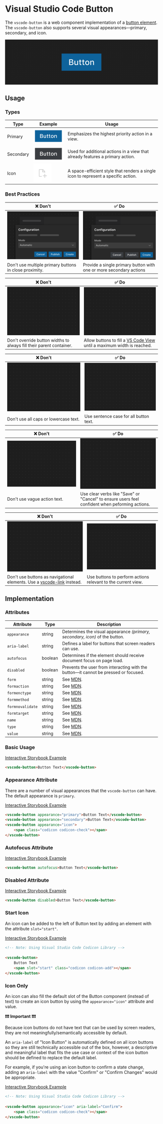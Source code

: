 # Visual Studio Code Button

The `vscode-button` is a web component implementation of a [button element](https://developer.mozilla.org/en-US/docs/Web/HTML/Element/button). The `vscode-button` also supports several visual appearances––primary, secondary, and icon.

![Button hero](/docs/assets/images/button-hero.png)

## Usage

### Types

| Type      | Example                                                                                                         | Usage                                                                              |
| --------- | --------------------------------------------------------------------------------------------------------------- | ---------------------------------------------------------------------------------- |
| Primary   | <img src="../../docs/assets/images/button-types-primary.png" alt="Primary button" style="max-width:100px"/>     | Emphasizes the highest priority action in a view.                                  |
| Secondary | <img src="../../docs/assets/images/button-types-secondary.png" alt="Secondary button" style="max-width:100px"/> | Used for additional actions in a view that already features a primary action.      |
| Icon      | <img src="../../docs/assets/images/button-types-icon.png" alt="Icon button" style="max-width:60px"/>            | A space-efficient style that renders a single icon to represent a specific action. |

### Best Practices

| ❌ Don't                                                           | ✅ Do                                                                              |
| ------------------------------------------------------------------ | ---------------------------------------------------------------------------------- |
| ![Multiple primary buttons](/docs/assets/images/button-dont-1.png) | ![One primary and multiple secondary buttons](/docs/assets/images/button-do-1.png) |
| Don't use multiple primary buttons in close proximity.             | Provide a single primary button with one or more secondary actions                 |

| ❌ Don't                                                            | ✅ Do                                                                                                                                             |
| ------------------------------------------------------------------- | ------------------------------------------------------------------------------------------------------------------------------------------------- |
| ![Image placeholder](/docs/assets/images/img-placeholder.png)       | ![Image placeholder](/docs/assets/images/img-placeholder.png)                                                                                     |
| Don't override button widths to always fill their parent container. | Allow buttons to fill a [VS Code View](https://code.visualstudio.com/api/references/extension-guidelines#views) until a maximum width is reached. |

| ❌ Don't                                                      | ✅ Do                                                         |
| ------------------------------------------------------------- | ------------------------------------------------------------- |
| ![Image placeholder](/docs/assets/images/img-placeholder.png) | ![Image placeholder](/docs/assets/images/img-placeholder.png) |
| Don't use all caps or lowercase text.                         | Use sentence case for all button text.                        |

| ❌ Don't                                                      | ✅ Do                                                                                          |
| ------------------------------------------------------------- | ---------------------------------------------------------------------------------------------- |
| ![Image placeholder](/docs/assets/images/img-placeholder.png) | ![Image placeholder](/docs/assets/images/img-placeholder.png)                                  |
| Don't use vague action text.                                  | Use clear verbs like "Save" or "Cancel" to ensure users feel confident when peforming actions. |

| ❌ Don't                                                                                    | ✅ Do                                                         |
| ------------------------------------------------------------------------------------------- | ------------------------------------------------------------- |
| ![Image placeholder](/docs/assets/images/img-placeholder.png)                               | ![Image placeholder](/docs/assets/images/img-placeholder.png) |
| Don't use buttons as navigational elements. Use a [vscode-link](../link/README.md) instead. | Use buttons to perform actions relevant to the current view.  |

## Implementation

### Attributes

| Attribute        | Type    | Description                                                                             |
| ---------------- | ------- | --------------------------------------------------------------------------------------- |
| `appearance`     | string  | Determines the visual appearance _(primary, secondary, icon)_ of the button.            |
| `aria-label`     | string  | Defines a label for buttons that screen readers can use.                                |
| `autofocus`      | boolean | Determines if the element should receive document focus on page load.                   |
| `disabled`       | boolean | Prevents the user from interacting with the button––it cannot be pressed or focused.    |
| `form`           | string  | See [MDN](https://developer.mozilla.org/en-US/docs/Web/HTML/Element/button#attributes). |
| `formaction`     | string  | See [MDN](https://developer.mozilla.org/en-US/docs/Web/HTML/Element/button#attributes). |
| `formenctype`    | string  | See [MDN](https://developer.mozilla.org/en-US/docs/Web/HTML/Element/button#attributes). |
| `formmethod`     | string  | See [MDN](https://developer.mozilla.org/en-US/docs/Web/HTML/Element/button#attributes). |
| `formnovalidate` | string  | See [MDN](https://developer.mozilla.org/en-US/docs/Web/HTML/Element/button#attributes). |
| `formtarget`     | string  | See [MDN](https://developer.mozilla.org/en-US/docs/Web/HTML/Element/button#attributes). |
| `name`           | string  | See [MDN](https://developer.mozilla.org/en-US/docs/Web/HTML/Element/button#attributes). |
| `type`           | string  | See [MDN](https://developer.mozilla.org/en-US/docs/Web/HTML/Element/button#attributes). |
| `value`          | string  | See [MDN](https://developer.mozilla.org/en-US/docs/Web/HTML/Element/button#attributes). |

### Basic Usage

[Interactive Storybook Example](https://microsoft.github.io/vscode-webview-ui-toolkit/?path=/story/library-button--default)

```html
<vscode-button>Button Text</vscode-button>
```

### Appearance Attribute

There are a number of visual appearances that the `vscode-button` can have. The default appearance is `primary`.

[Interactive Storybook Example](https://microsoft.github.io/vscode-webview-ui-toolkit/?path=/story/library-button--default)

```html
<vscode-button appearance="primary">Button Text</vscode-button>
<vscode-button appearance="secondary">Button Text</vscode-button>
<vscode-button appearance="icon">
	<span class="codicon codicon-check"></span>
</vscode-button>
```

### Autofocus Attribute

[Interactive Storybook Example](https://microsoft.github.io/vscode-webview-ui-toolkit/?path=/story/library-button--with-autofocus)

```html
<vscode-button autofocus>Button Text</vscode-button>
```

### Disabled Attribute

[Interactive Storybook Example](https://microsoft.github.io/vscode-webview-ui-toolkit/?path=/story/library-button--with-disabled)

```html
<vscode-button disabled>Button Text</vscode-button>
```

### Start Icon

An icon can be added to the left of Button text by adding an element with the attribute `slot="start"`.

[Interactive Storybook Example](https://microsoft.github.io/vscode-webview-ui-toolkit/?path=/story/library-button--with-start-icon)

```html
<!-- Note: Using Visual Studio Code Codicon Library -->

<vscode-button>
	Button Text
	<span slot="start" class="codicon codicon-add"></span>
</vscode-button>
```

### Icon Only

An icon can also fill the default slot of the Button component (instead of text) to create an icon button by using the `appearance="icon"` attribute and value.

**❗️❗️❗️ Important ❗️❗️❗️**

Because icon buttons do not have text that can be used by screen readers, they are not meaningfully/semantically accessible by default.

An `aria-label` of "Icon Button" is automatically defined on all icon buttons so they are still technically accessible out of the box, however, a descriptive and meaningful label that fits the use case or context of the icon button should be defined to replace the default label.

For example, if you're using an icon button to confirm a state change, adding an `aria-label` with the value "Confirm" or "Confirm Changes" would be appropriate.

[Interactive Storybook Example](https://microsoft.github.io/vscode-webview-ui-toolkit/?path=/story/library-button--with-icon-only)

```html
<!-- Note: Using Visual Studio Code Codicon Library -->

<vscode-button appearance="icon" aria-label="Confirm">
	<span class="codicon codicon-check"></span>
</vscode-button>
```

